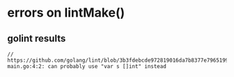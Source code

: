 # errors on lintMake()

## golint results

```
// https://github.com/golang/lint/blob/3b3fdebcde972819016da7b8377e79651998f5fc/lint.go#L1254
main.go:4:2: can probably use "var s []int" instead
```
